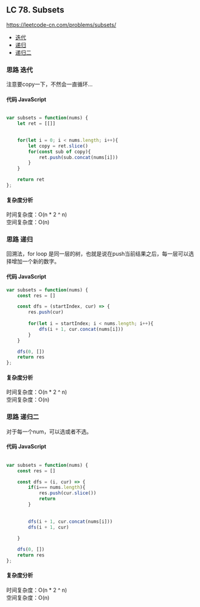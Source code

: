 ## LC 78. Subsets
https://leetcode-cn.com/problems/subsets/
- [迭代](#思路-迭代)
- [递归](#思路-递归)
- [递归二](#思路-递归二)

### 思路 迭代
注意要copy一下，不然会一直循环...
#### 代码 JavaScript

```JavaScript

var subsets = function(nums) {
    let ret = [[]]

   
    for(let i = 0; i < nums.length; i++){
        let copy = ret.slice()
        for(const sub of copy){
            ret.push(sub.concat(nums[i]))
        }
    }

    return ret
};
```

#### 复杂度分析
时间复杂度：O(n * 2 ^ n)   
空间复杂度：O(n)


### 思路 递归
回溯法，for loop 是同一层的树，也就是说在push当前结果之后，每一层可以选择增加一个新的数字。
#### 代码 JavaScript

```JavaScript
var subsets = function(nums) {
    const res = []

    const dfs = (startIndex, cur) => {
        res.push(cur)
        
        for(let i = startIndex; i < nums.length; i++){
            dfs(i + 1, cur.concat(nums[i]))
        }
    }

    dfs(0, [])
    return res
};

```

#### 复杂度分析
时间复杂度：O(n * 2 ^ n)   
空间复杂度：O(n)



### 思路 递归二
对于每一个num，可以选或者不选。
#### 代码 JavaScript

```JavaScript

var subsets = function(nums) {
    const res = []

    const dfs = (i, cur) => {
        if(i=== nums.length){
            res.push(cur.slice())
            return
        }
        
     
        dfs(i + 1, cur.concat(nums[i]))
        dfs(i + 1, cur)
       
    }

    dfs(0, [])
    return res
};

```

#### 复杂度分析
时间复杂度：O(n * 2 ^ n)   
空间复杂度：O(n)